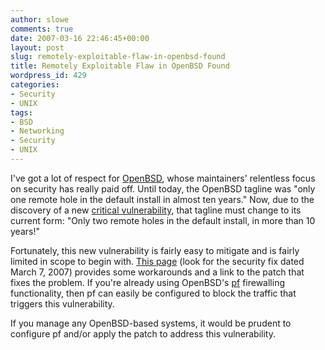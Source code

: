 ```yaml
---
author: slowe
comments: true
date: 2007-03-16 22:46:45+00:00
layout: post
slug: remotely-exploitable-flaw-in-openbsd-found
title: Remotely Exploitable Flaw in OpenBSD Found
wordpress_id: 429
categories:
- Security
- UNIX
tags:
- BSD
- Networking
- Security
- UNIX
---
```


I've got a lot of respect for [OpenBSD](http://www.openbsd.org/), whose maintainers' relentless focus on security has really paid off. Until today, the OpenBSD tagline was "only one remote hole in the default install in almost ten years." Now, due to the discovery of a new [critical vulnerability](http://www.darkreading.com/document.asp?doc_id=119685&f_src=darkreading_section_318), that tagline must change to its current form: "Only two remote holes in the default install, in more than 10 years!"

Fortunately, this new vulnerability is fairly easy to mitigate and is fairly limited in scope to begin with. [This page](http://www.openbsd.org/errata40.html) (look for the security fix dated March 7, 2007) provides some workarounds and a link to the patch that fixes the problem. If you're already using OpenBSD's [pf](http://www.openbsd.org/cgi-bin/man.cgi?query=pf&sektion=4) firewalling functionality, then pf can easily be configured to block the traffic that triggers this vulnerability.

If you manage any OpenBSD-based systems, it would be prudent to configure pf and/or apply the patch to address this vulnerability.
